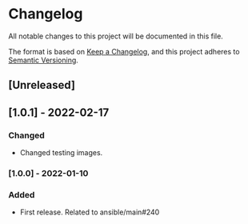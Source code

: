# Changelog
All notable changes to this project will be documented in this file.

The format is based on [Keep a Changelog](https://keepachangelog.com/en/1.0.0/),
and this project adheres to [Semantic Versioning](https://semver.org/spec/v2.0.0.html).

## [Unreleased]

## [1.0.1] - 2022-02-17
### Changed
- Changed testing images.

### [1.0.0] - 2022-01-10
### Added
- First release. Related to ansible/main#240
